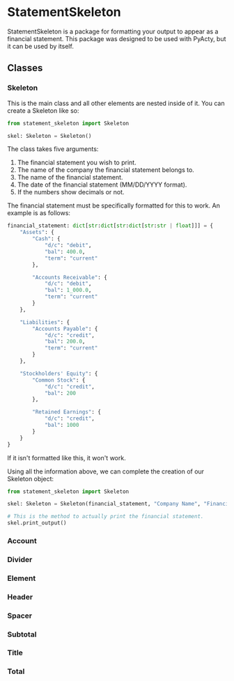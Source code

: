 # StatementSkeleton
StatementSkeleton is a package for formatting your output to appear as a financial statement. This package was designed
to be used with PyActy, but it can be used by itself.

## Classes

### Skeleton
This is the main class and all other elements are nested inside of it. You can create a Skeleton like so:
```py
from statement_skeleton import Skeleton

skel: Skeleton = Skeleton()
```
The class takes five arguments:
1. The financial statement you wish to print.
2. The name of the company the financial statement belongs to.
3. The name of the financial statement.
4. The date of the financial statement (MM/DD/YYYY format).
5. If the numbers show decimals or not.

The financial statement must be specifically formatted for this to work. An example is as follows:
```py
financial_statement: dict[str:dict[str:dict[str:str | float]]] = {
    "Assets": {
        "Cash": {
            "d/c": "debit",
            "bal": 400.0,
            "term": "current"
        },

        "Accounts Receivable": {
            "d/c": "debit",
            "bal": 1_000.0,
            "term": "current"
        }
    },

    "Liabilities": {
        "Accounts Payable": {
            "d/c": "credit",
            "bal": 200.0,
            "term": "current"
        }
    },

    "Stockholders' Equity": {
        "Common Stock": {
            "d/c": "credit",
            "bal": 200
        },

        "Retained Earnings": {
            "d/c": "credit",
            "bal": 1000
        }
    }
}
```
If it isn't formatted like this, it won't work.

Using all the information above, we can complete the creation of our Skeleton object:
```py
from statement_skeleton import Skeleton

skel: Skeleton = Skeleton(financial_statement, "Company Name", "Financial Statement", "12/31/2024", decimals=False)

# This is the method to actually print the financial statement.
skel.print_output()
```

### Account

### Divider

### Element

### Header

### Spacer

### Subtotal

### Title

### Total